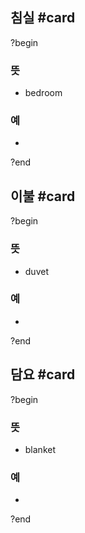 ## 침실 #card
?begin
### 뜻
- bedroom
### 예
-
?end

## 이불 #card
?begin
### 뜻
- duvet
### 예
-
?end

## 담요 #card
?begin
### 뜻
- blanket
### 예
-
?end

